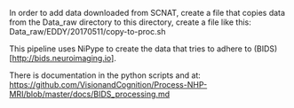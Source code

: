 In order to add data downloaded from SCNAT, create a file that copies data
from the Data_raw directory to this directory, create a file like this:
Data_raw/EDDY/20170511/copy-to-proc.sh

This pipeline uses NiPype to create the data that tries to adhere to (BIDS)[http://bids.neuroimaging.io].

There is documentation in the python scripts and at:
https://github.com/VisionandCognition/Process-NHP-MRI/blob/master/docs/BIDS_processing.md
